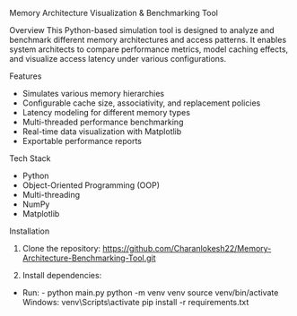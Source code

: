  Memory Architecture Visualization & Benchmarking Tool

 Overview
This Python-based simulation tool is designed to analyze and benchmark different memory architectures and access patterns. It enables system architects to compare performance metrics, model caching effects, and visualize access latency under various configurations.

Features
- Simulates various memory hierarchies
- Configurable cache size, associativity, and replacement policies
- Latency modeling for different memory types
- Multi-threaded performance benchmarking
- Real-time data visualization with Matplotlib
- Exportable performance reports

 Tech Stack
- Python
- Object-Oriented Programming (OOP)
- Multi-threading
- NumPy
- Matplotlib

 Installation
1. Clone the repository:
 https://github.com/Charanlokesh22/Memory-Architecture-Benchmarking-Tool.git

2. Install dependencies:
- Run: - python main.py
python -m venv venv
source venv/bin/activate
Windows: venv\Scripts\activate
pip install -r requirements.txt


